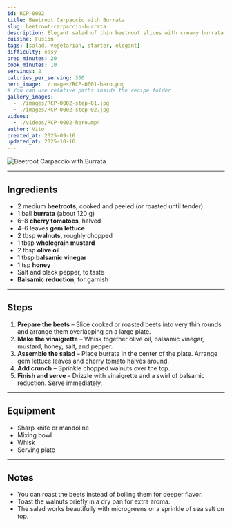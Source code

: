 ```yaml
---
id: RCP-0002
title: Beetroot Carpaccio with Burrata
slug: beetroot-carpaccio-burrata
description: Elegant salad of thin beetroot slices with creamy burrata, cherry tomatoes, walnut crunch, and balsamic reduction.
cuisine: Fusion
tags: [salad, vegetarian, starter, elegant]
difficulty: easy
prep_minutes: 20
cook_minutes: 10
servings: 2
calories_per_serving: 360
hero_image: ./images/RCP-0001-hero.png
# You can use relative paths inside the recipe folder
gallery_images:
  - ./images/RCP-0002-step-01.jpg
  - ./images/RCP-0002-step-02.jpg
videos:
  - ./videos/RCP-0002-hero.mp4
author: Vito
created_at: 2025-09-16
updated_at: 2025-10-16
---
```





![Beetroot Carpaccio with Burrata](./images/RCP-0002-hero.jpg)

---

## Ingredients

* 2 medium **beetroots**, cooked and peeled (or roasted until tender)
* 1 ball **burrata** (about 120 g)
* 6–8 **cherry tomatoes**, halved
* 4–6 leaves **gem lettuce**
* 2 tbsp **walnuts**, roughly chopped
* 1 tbsp **wholegrain mustard**
* 2 tbsp **olive oil**
* 1 tbsp **balsamic vinegar**
* 1 tsp **honey**
* Salt and black pepper, to taste
* **Balsamic reduction**, for garnish

---

## Steps

1. **Prepare the beets** – Slice cooked or roasted beets into very thin rounds and arrange them overlapping on a large plate.
2. **Make the vinaigrette** – Whisk together olive oil, balsamic vinegar, mustard, honey, salt, and pepper.
3. **Assemble the salad** – Place burrata in the center of the plate. Arrange gem lettuce leaves and cherry tomato halves around.
4. **Add crunch** – Sprinkle chopped walnuts over the top.
5. **Finish and serve** – Drizzle with vinaigrette and a swirl of balsamic reduction. Serve immediately.

---

## Equipment

* Sharp knife or mandoline
* Mixing bowl
* Whisk
* Serving plate

---

## Notes

* You can roast the beets instead of boiling them for deeper flavor.
* Toast the walnuts briefly in a dry pan for extra aroma.
* The salad works beautifully with microgreens or a sprinkle of sea salt on top.

